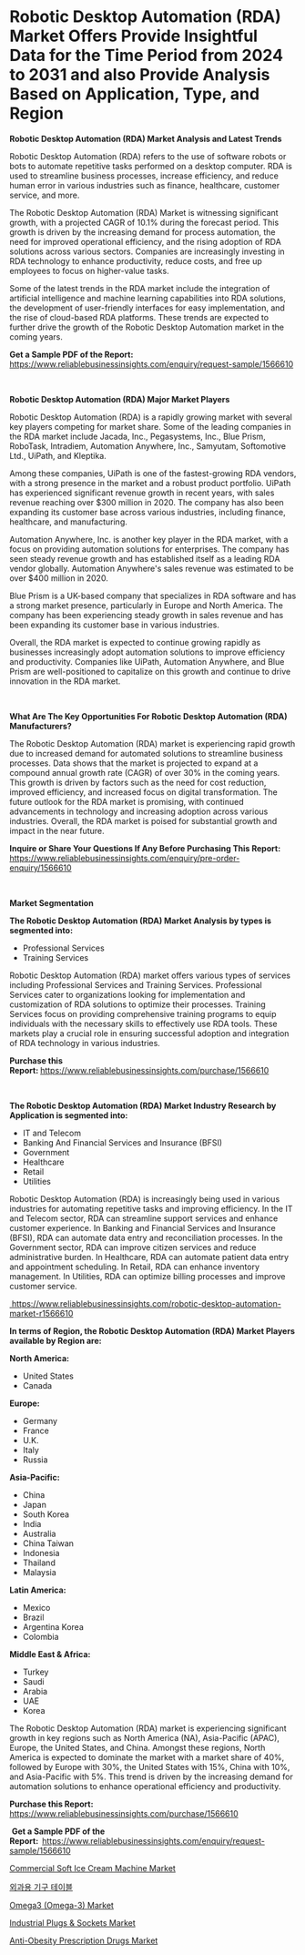 <p><h1>Robotic Desktop Automation (RDA) Market Offers Provide Insightful Data for the Time Period from 2024 to 2031 and also Provide Analysis Based on Application, Type, and Region</h1></p><p><strong>Robotic Desktop Automation (RDA) Market Analysis and Latest Trends</strong></p>
<p><p>Robotic Desktop Automation (RDA) refers to the use of software robots or bots to automate repetitive tasks performed on a desktop computer. RDA is used to streamline business processes, increase efficiency, and reduce human error in various industries such as finance, healthcare, customer service, and more.</p><p>The Robotic Desktop Automation (RDA) Market is witnessing significant growth, with a projected CAGR of 10.1% during the forecast period. This growth is driven by the increasing demand for process automation, the need for improved operational efficiency, and the rising adoption of RDA solutions across various sectors. Companies are increasingly investing in RDA technology to enhance productivity, reduce costs, and free up employees to focus on higher-value tasks.</p><p>Some of the latest trends in the RDA market include the integration of artificial intelligence and machine learning capabilities into RDA solutions, the development of user-friendly interfaces for easy implementation, and the rise of cloud-based RDA platforms. These trends are expected to further drive the growth of the Robotic Desktop Automation market in the coming years.</p></p>
<p><strong>Get a Sample PDF of the Report:&nbsp;</strong> <a href="https://www.reliablebusinessinsights.com/enquiry/request-sample/1566610">https://www.reliablebusinessinsights.com/enquiry/request-sample/1566610</a></p>
<p>&nbsp;</p>
<p><strong>Robotic Desktop Automation (RDA) Major Market Players</strong></p>
<p><p>Robotic Desktop Automation (RDA) is a rapidly growing market with several key players competing for market share. Some of the leading companies in the RDA market include Jacada, Inc., Pegasystems, Inc., Blue Prism, RoboTask, Intradiem, Automation Anywhere, Inc., Samyutam, Softomotive Ltd., UiPath, and Kleptika.</p><p>Among these companies, UiPath is one of the fastest-growing RDA vendors, with a strong presence in the market and a robust product portfolio. UiPath has experienced significant revenue growth in recent years, with sales revenue reaching over $300 million in 2020. The company has also been expanding its customer base across various industries, including finance, healthcare, and manufacturing.</p><p>Automation Anywhere, Inc. is another key player in the RDA market, with a focus on providing automation solutions for enterprises. The company has seen steady revenue growth and has established itself as a leading RDA vendor globally. Automation Anywhere's sales revenue was estimated to be over $400 million in 2020.</p><p>Blue Prism is a UK-based company that specializes in RDA software and has a strong market presence, particularly in Europe and North America. The company has been experiencing steady growth in sales revenue and has been expanding its customer base in various industries.</p><p>Overall, the RDA market is expected to continue growing rapidly as businesses increasingly adopt automation solutions to improve efficiency and productivity. Companies like UiPath, Automation Anywhere, and Blue Prism are well-positioned to capitalize on this growth and continue to drive innovation in the RDA market.</p></p>
<p>&nbsp;</p>
<p><strong>What Are The Key Opportunities For Robotic Desktop Automation (RDA) Manufacturers?</strong></p>
<p><p>The Robotic Desktop Automation (RDA) market is experiencing rapid growth due to increased demand for automated solutions to streamline business processes. Data shows that the market is projected to expand at a compound annual growth rate (CAGR) of over 30% in the coming years. This growth is driven by factors such as the need for cost reduction, improved efficiency, and increased focus on digital transformation. The future outlook for the RDA market is promising, with continued advancements in technology and increasing adoption across various industries. Overall, the RDA market is poised for substantial growth and impact in the near future.</p></p>
<p><strong>Inquire or Share Your Questions If Any Before Purchasing This Report:</strong> <a href="https://www.reliablebusinessinsights.com/enquiry/pre-order-enquiry/1566610">https://www.reliablebusinessinsights.com/enquiry/pre-order-enquiry/1566610</a></p>
<p>&nbsp;</p>
<p><strong>Market Segmentation</strong></p>
<p><strong>The Robotic Desktop Automation (RDA) Market Analysis by types is segmented into:</strong></p>
<p><ul><li>Professional Services</li><li>Training Services</li></ul></p>
<p><p>Robotic Desktop Automation (RDA) market offers various types of services including Professional Services and Training Services. Professional Services cater to organizations looking for implementation and customization of RDA solutions to optimize their processes. Training Services focus on providing comprehensive training programs to equip individuals with the necessary skills to effectively use RDA tools. These markets play a crucial role in ensuring successful adoption and integration of RDA technology in various industries.</p></p>
<p><strong>Purchase this Report:&nbsp;</strong><a href="https://www.reliablebusinessinsights.com/purchase/1566610">https://www.reliablebusinessinsights.com/purchase/1566610</a></p>
<p>&nbsp;</p>
<p><strong>The Robotic Desktop Automation (RDA) Market Industry Research by Application is segmented into:</strong></p>
<p><ul><li>IT and Telecom</li><li>Banking And Financial Services and Insurance (BFSI)</li><li>Government</li><li>Healthcare</li><li>Retail</li><li>Utilities</li></ul></p>
<p><p>Robotic Desktop Automation (RDA) is increasingly being used in various industries for automating repetitive tasks and improving efficiency. In the IT and Telecom sector, RDA can streamline support services and enhance customer experience. In Banking and Financial Services and Insurance (BFSI), RDA can automate data entry and reconciliation processes. In the Government sector, RDA can improve citizen services and reduce administrative burden. In Healthcare, RDA can automate patient data entry and appointment scheduling. In Retail, RDA can enhance inventory management. In Utilities, RDA can optimize billing processes and improve customer service.</p></p>
<p><a href="https://www.reliablebusinessinsights.com/robotic-desktop-automation-market-r1566610">&nbsp;https://www.reliablebusinessinsights.com/robotic-desktop-automation-market-r1566610</a></p>
<p><strong>In terms of Region, the Robotic Desktop Automation (RDA) Market Players available by Region are:</strong></p>
<p>
    <p> <strong> North America: </strong>
        <ul>
            <li>United States</li>
            <li>Canada</li>
        </ul>
        </p> 
    <p> <strong> Europe: </strong>
        <ul>
            <li>Germany</li>
            <li>France</li>
            <li>U.K.</li>
            <li>Italy</li>
            <li>Russia</li>
        </ul>
        </p> 
    <p> <strong> Asia-Pacific: </strong>
        <ul>
            <li>China</li>
            <li>Japan</li>
            <li>South Korea</li>
            <li>India</li>
            <li>Australia</li>
            <li>China Taiwan</li>
            <li>Indonesia</li>
            <li>Thailand</li>
            <li>Malaysia</li>
        </ul>
        </p> 
    <p> <strong> Latin America: </strong>
        <ul>
            <li>Mexico</li>
            <li>Brazil</li>
            <li>Argentina Korea</li>
            <li>Colombia</li>
        </ul>
        </p> 
    <p> <strong> Middle East & Africa: </strong>
        <ul>
            <li>Turkey</li>
            <li>Saudi</li>
            <li>Arabia</li>
            <li>UAE</li>
            <li>Korea</li>
        </ul>
    </p>
    </p>
<p><p>The Robotic Desktop Automation (RDA) market is experiencing significant growth in key regions such as North America (NA), Asia-Pacific (APAC), Europe, the United States, and China. Amongst these regions, North America is expected to dominate the market with a market share of 40%, followed by Europe with 30%, the United States with 15%, China with 10%, and Asia-Pacific with 5%. This trend is driven by the increasing demand for automation solutions to enhance operational efficiency and productivity.</p></p>
<p><strong>Purchase this Report: </strong><a href="https://www.reliablebusinessinsights.com/purchase/1566610">https://www.reliablebusinessinsights.com/purchase/1566610</a></p>
<p>&nbsp;<strong>Get a Sample PDF of the Report:&nbsp;&nbsp;</strong><a href="https://www.reliablebusinessinsights.com/enquiry/request-sample/1566610">https://www.reliablebusinessinsights.com/enquiry/request-sample/1566610</a></p>
<p><strong></strong></p>
<p><p><a href="https://github.com/kimalker/Market-Research-Report-List-1/blob/main/commercial-soft-ice-cream-machine-market.md">Commercial Soft Ice Cream Machine Market</a></p><p><a href="https://github.com/rustymarie2024/Market-Research-Report-List-1/blob/main/4280845126240.md">외과용 기구 테이블</a></p><p><a href="https://medium.com/@kimvicki3211/global-omega3-omega-3-market-trends-insights-into-growth-opportunities-and-challenges-forecasted-c4b16b159042">Omega3 (Omega-3) Market</a></p><p><a href="https://github.com/Birdieynch/Market-Research-Report-List-1/blob/main/industrial-plugs-sockets-market.md">Industrial Plugs & Sockets Market</a></p><p><a href="https://medium.com/@brendafgmorris532/anti-obesity-prescription-drugs-market-global-market-insights-and-sales-trends-2024-to-2031-f80913fbfc4f">Anti-Obesity Prescription Drugs Market</a></p></p>